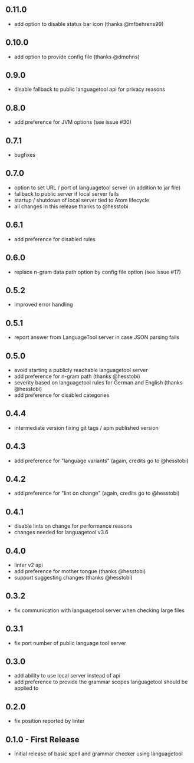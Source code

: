 ## 0.11.0
* add option to disable status bar icon (thanks @mfbehrens99)

## 0.10.0
* add option to provide config file (thanks @dmohns)

## 0.9.0
* disable fallback to public languagetool api for privacy reasons

## 0.8.0
* add preference for JVM options (see issue #30)

## 0.7.1
* bugfixes

## 0.7.0
* option to set URL / port of languagetool server (in addition to jar file)
* fallback to public server if local server fails
* startup / shutdown of local server tied to Atom lifecycle
* all changes in this release thanks to @hesstobi

## 0.6.1
* add preference for disabled rules

## 0.6.0
* replace n-gram data path option by config file option (see issue #17)

## 0.5.2
* improved error handling

## 0.5.1
* report answer from LanguageTool server in case JSON parsing fails

## 0.5.0
* avoid starting a publicly reachable languagetool server
* add preference for n-gram path (thanks @hesstobi)
* severity based on languagetool rules for German and English (thanks @hesstobi)
* add preference for disabled categories

## 0.4.4
* intermediate version fixing git tags / apm published version

## 0.4.3
* add preference for "language variants" (again, credits go to @hesstobi)

## 0.4.2
* add preference for "lint on change" (again, credits go to @hesstobi)

## 0.4.1
* disable lints on change for performance reasons
* changes needed for languagetool v3.6

## 0.4.0
* linter v2 api
* add preference for mother tongue (thanks @hesstobi)
* support suggesting changes (thanks @hesstobi)

## 0.3.2
* fix communication with languagetool server when checking large files

## 0.3.1
* fix port number of public language tool server

## 0.3.0
* add ability to use local server instead of api
* add preference to provide the grammar scopes languagetool should be applied to

## 0.2.0
* fix position reported by linter

## 0.1.0 - First Release
* initial release of basic spell and grammar checker using languagetool
